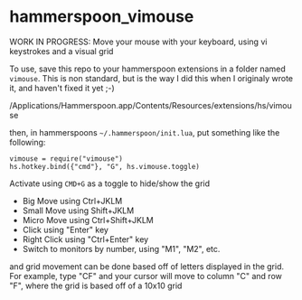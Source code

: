 # hammerspoon_vimouse
WORK IN PROGRESS: Move your mouse with your keyboard, using vi keystrokes and a visual grid

To use, save this repo to your hammerspoon extensions in a folder named `vimouse`. This is non standard, but is the way I did this when I originaly wrote it, and haven't fixed it yet ;-)

/Applications/Hammerspoon.app/Contents/Resources/extensions/hs/vimouse

then, in hammerspoons `~/.hammerspoon/init.lua`, put something like the following:
```
vimouse = require("vimouse")
hs.hotkey.bind({"cmd"}, "G", hs.vimouse.toggle)
```

Activate using `CMD+G` as a toggle to hide/show the grid

- Big Move using Ctrl+JKLM
- Small Move using Shift+JKLM
- Micro Move using Ctrl+Shift+JKLM
- Click using "Enter" key
- Right Click using "Ctrl+Enter" key
- Switch to monitors by number, using "M1", "M2", etc.

and grid movement can be done based off of letters displayed in the grid. For example, type "CF" and your cursor will move to column "C" and row "F", where the grid is based off of a 10x10 grid

